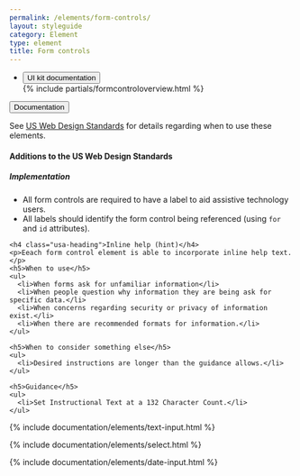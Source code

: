 ```yaml
---
permalink: /elements/form-controls/
layout: styleguide
category: Element
type: element
title: Form controls
---
```


<div class="usa-accordion-bordered usa-accordion-docs">
  <ul class="usa-unstyled-list">
    <li>
      <button class="usa-button-unstyled" aria-expanded="true" aria-controls="collapsible-2">
        UI kit documentation
      </button>
      <div id="collapsible-2" class="usa-accordion-content" aria-hidden="true">
        {% include partials/formcontroloverview.html %}
      </div>
    </li>    
  </ul>
</div>

<div class="usa-accordion-bordered">
  <button class="usa-button-unstyled usa-accordion-button"
      aria-expanded="true" aria-controls="collapsible-0">
    Documentation
  </button>
  <div id="collapsible-0" aria-hidden="false" class="usa-accordion-content">
    <p class="usa-font-lead">See <a class="usa-external_link" href="https://playbook.cio.gov/designstandards/form-controls/">US Web Design Standards</a> for details regarding when to use these elements.</p>
    <h4 class="usa-heading">Additions to the US Web Design Standards</h4>
    <h5>Implementation</h5>
    <ul>
      <li>All form controls are required to have a label to aid assistive technology users.</li>
      <li>All labels should identify the form control being referenced (using <code>for</code> and <code>id</code> attributes).</li>
    </ul>

    <h4 class="usa-heading">Inline help (hint)</h4>
    <p>Eeach form control element is able to incorporate inline help text.</p>
    <h5>When to use</h5>
    <ul>
      <li>When forms ask for unfamiliar information</li>
      <li>When people question why information they are being ask for specific data.</li>
      <li>When concerns regarding security or privacy of information exist.</li>
      <li>When there are recommended formats for information.</li>
    </ul> 

    <h5>When to consider something else</h5>
    <ul>
      <li>Desired instructions are longer than the guidance allows.</li>
    </ul>

    <h5>Guidance</h5>
    <ul>
      <li>Set Instructional Text at a 132 Character Count.</li>
    </ul>
  </div>
</div>

{% include documentation/elements/text-input.html %}

{% include documentation/elements/select.html %}

{% include documentation/elements/date-input.html %}
